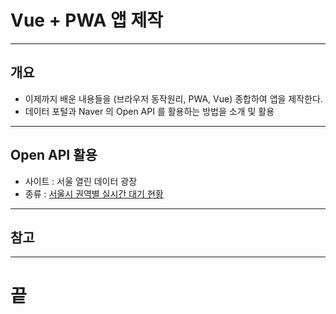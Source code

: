 <!-- $size: 16:9 -->
<!-- page_number: true -->
# Vue + PWA 앱 제작

---
<!-- footer : Firebase - 프론트엔드 개발자를 위한 웹앱 프로젝트 CAMP -->
## 개요
- 이제까지 배운 내용들을 (브라우저 동작원리, PWA, Vue) 종합하여 앱을 제작한다.
- 데이터 포털과 Naver 의 Open API 를 활용하는 방법을 소개 및 활용

---
## Open API 활용
- 사이트 : 서울 열린 데이터 광장
- 종류 : [서울시 권역별 실시간 대기 현황](http://data.seoul.go.kr/openinf/sheetview.jsp?infId=OA-2219&tMenu=11)

---
## 참고

---
<!-- footer : -->
# 끝
